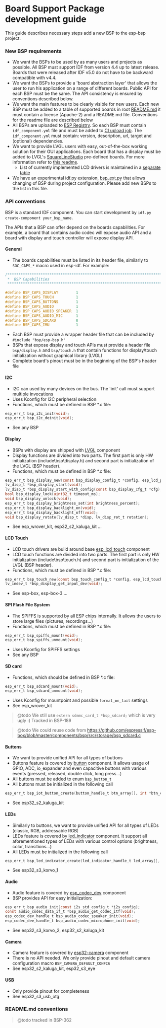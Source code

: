# Board Support Package development guide

This guide describes necessary steps add a new BSP to the esp-bsp project.

### New BSP requirements
* We want the BSPs to be used by as many users and projects as possible. All BSP must support IDF from version 4.4 up to latest release. Boards that were released after IDF v5.0 do not have to be backward compatible with v4.4.
* We want the BSPs to provide a 'board abstraction layer' that allows the user to run his application on a range of different boards. Public API for each BSP must be the same. The API consistency is ensured by conventions described below.
* We want the main features to be clearly visible for new users. Each new BSP must be added to a table of supported boards in root [README.md](https://github.com/espressif/esp-bsp/blob/master/README.md) it must contain a license (Apache-2) and a README.md file. Conventions for the readme file are described below
* All BSPs are uploaded to [ESP Registry](https://components.espressif.com/). So each BSP must contain `idf_component.yml` file and must be added to [CI upload job](https://github.com/espressif/esp-bsp/blob/master/.github/workflows/upload_component.yml). The `idf_component.yml` must contain: version, description, url, target and (optional) dependencies.
* We want to provide LVGL users with easy, out-of-the-box working solution for their GUI applications. Each board that has a display must be added to LVGL's [SquareLineStudio](https://squareline.io/) pre-defined boards. For more information refer to [this readme](https://github.com/espressif/esp-bsp/blob/master/SquareLine/README.md).
    * List of currently implemented LCD drivers is maintained in a [separate table](https://github.com/espressif/esp-bsp/blob/master/LCD.md)
* We have an experimental idf.py extension, [bsp_ext.py](https://github.com/espressif/esp-bsp/blob/master/examples/bsp_ext.py) that allows changing of BSP during project configuration. Please add new BSPs to the list in this file. 

### API conventions

BSP is a standard IDF component. You can start development by `idf.py create-component your_bsp_name`.

The APIs that a BSP can offer depend on the boards capabilities. For example, a board that contains audio codec will expose audio API and a board with display and touch controller will expose display API.

#### General
* The boards capabilities must be listed in its header file, similarly to `SOC_CAPS_*` macro used in esp-idf. For example:
``` c
/**************************************************************************************************
 *  BSP Capabilities
 **************************************************************************************************/

#define BSP_CAPS_DISPLAY        1
#define BSP_CAPS_TOUCH          1
#define BSP_CAPS_BUTTONS        1
#define BSP_CAPS_AUDIO          1
#define BSP_CAPS_AUDIO_SPEAKER  1
#define BSP_CAPS_AUDIO_MIC      1
#define BSP_CAPS_SDCARD         0
#define BSP_CAPS_IMU            1
```
* Each BSP must provide a wrapper header file that can be included by `#include "bsp/esp-bsp.h"`
* BSPs that expose display and touch APIs must provide a header file `bsp/display.h` and `bsp/touch.h` that contain functions for display/touch initialization without graphical library (LVGL)
* Complete board's pinout must be in the beginning of the BSP's header file

#### I2C
* I2C can used by many devices on the bus. The 'init' call must support multiple invocations
* Uses Kconfig for I2C peripheral selection
* Functions, which must be defined in BSP *.c file:
``` c
esp_err_t bsp_i2c_init(void);
esp_err_t bsp_i2c_deinit(void);
```
* See any BSP

#### Display
* BSPs with display are shipped with [LVGL](https://components.espressif.com/components/lvgl/lvgl) component
* Display functions are divided into two parts. The first part is only HW initialization (include\bsp\display.h) and second part is initialization of the LVGL (BSP header).
* Functions, which must be defined in BSP *.c file:
``` c
esp_err_t bsp_display_new(const bsp_display_config_t *config, esp_lcd_panel_handle_t *ret_panel, esp_lcd_panel_io_handle_t *ret_io);
lv_disp_t *bsp_display_start(void);
lv_disp_t *bsp_display_start_with_config(const bsp_display_cfg_t *cfg);
bool bsp_display_lock(uint32_t timeout_ms);
void bsp_display_unlock(void);
esp_err_t bsp_display_brightness_set(int brightness_percent);
esp_err_t bsp_display_backlight_on(void);
esp_err_t bsp_display_backlight_off(void);
void bsp_display_rotate(lv_disp_t *disp, lv_disp_rot_t rotation);
```
* See esp_wrover_kit, esp32_s2_kaluga_kit ...

#### LCD Touch
* LCD touch drivers are build around base [esp_lcd_touch](https://components.espressif.com/components/espressif/esp_lcd_touch) component
* LCD touch functions are divided into two parts. The first part is only HW initialization (include\bsp\touch.h) and second part is initialization of the LVGL (BSP header).
* Functions, which must be defined in BSP *.c file:
``` c
esp_err_t bsp_touch_new(const bsp_touch_config_t *config, esp_lcd_touch_handle_t *ret_touch);
lv_indev_t *bsp_display_get_input_dev(void);
```
* See esp-box, esp-box-3 ...

#### SPI Flash File System
* The SPIFFS is supported by all ESP chips internally. It allows the users to store large files (pictures, recordings...)
* Functions, which must be defined in BSP *.c file:
``` c
esp_err_t bsp_spiffs_mount(void);
esp_err_t bsp_spiffs_unmount(void);
```
* Uses Kconfig for SPIFFS settings
* See any BSP

#### SD card
* Functions, which should be defined in BSP *.c file:
``` c
esp_err_t bsp_sdcard_mount(void);
esp_err_t bsp_sdcard_unmount(void);
```
* Uses Kconfig for mountpoint and possible `format_on_fail` settings
* See esp_wrover_kit

> @todo We still use `extern sdmmc_card_t *bsp_sdcard;` which is very ugly :( Tracked in BSP-189

> @todo We could reuse code from https://github.com/espressif/esp-box/blob/master/components/bsp/src/storage/bsp_sdcard.c

#### Buttons
* We want to provide unified API for all types of buttons
* Buttons feature is covered by [button](https://components.espressif.com/components/espressif/button) component. It allows usage of GPIO, ADC, io_expander and even capacitive buttons with various events (pressed, released, double click, long press...)
* All buttons must be added to enum `bsp_button_t`
* All buttons must be initialized in the following call
``` c
esp_err_t bsp_iot_button_create(button_handle_t btn_array[], int *btn_cnt, int btn_array_size);
```
* See esp32_s2_kaluga_kit

#### LEDs
* Similarly to buttons, we want to provide unified API for all types of LEDs (classic, RGB, addressable RGB)
* LEDs feature is covered by [led_indicator](https://components.espressif.com/components/espressif/led_indicator) component. It support all aforementioned types of LEDs with various control options (brightness, color, transitions...)
* All LEDs must be initialized in the following call
``` c
esp_err_t bsp_led_indicator_create(led_indicator_handle_t led_array[], int *led_cnt, int led_array_size);
```
* See esp32_s3_korvo_1


#### Audio
* Audio feature is covered by [esp_codec_dev](https://components.espressif.com/components/espressif/esp_codec_dev) component
* BSP provides API for easy initialization:
``` c
esp_err_t bsp_audio_init(const i2s_std_config_t *i2s_config);
const audio_codec_data_if_t *bsp_audio_get_codec_itf(void);
esp_codec_dev_handle_t bsp_audio_codec_speaker_init(void);
esp_codec_dev_handle_t bsp_audio_codec_microphone_init(void);
```
* See esp32_s3_korvo_2, esp32_s2_kaluga_kit

#### Camera
* Camera feature is covered by [esp32-camera](https://components.espressif.com/components/espressif/esp32-camera) component
* There is no API needed. We only provide pinout and default camera configuration macro `BSP_CAMERA_DEFAULT_CONFIG`
* See esp32_s2_kaluga_kit, esp32_s3_eye

#### USB
* Only provide pinout for completeness
* See esp32_s3_usb_otg

### README.md conventions
> @todo tracked in BSP-362

